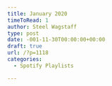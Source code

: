 ```yaml
---
title: January 2020
timeToRead: 1 
author: Steel Wagstaff
type: post
date: -001-11-30T00:00:00+00:00
draft: true
url: /?p=1118
categories:
  - Spotify Playlists

---
```

